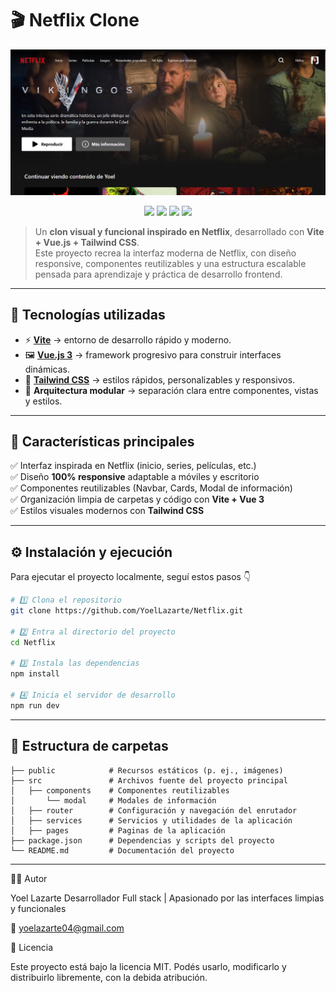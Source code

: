 # 🎬 Netflix Clone

![Portada del Proyecto](./public/img/portada-netflix.png)

<p align="center">
  <img src="https://img.shields.io/badge/Vite-646CFF?style=for-the-badge&logo=vite&logoColor=white" />
  <img src="https://img.shields.io/badge/Vue.js-42B883?style=for-the-badge&logo=vue.js&logoColor=white" />
  <img src="https://img.shields.io/badge/Tailwind_CSS-38B2AC?style=for-the-badge&logo=tailwind-css&logoColor=white" />
  <img src="https://img.shields.io/badge/license-MIT-blue?style=for-the-badge" />
</p>

> Un **clon visual y funcional inspirado en Netflix**, desarrollado con **Vite + Vue.js + Tailwind CSS**.  
> Este proyecto recrea la interfaz moderna de Netflix, con diseño responsive, componentes reutilizables y una estructura escalable pensada para aprendizaje y práctica de desarrollo frontend.

---

## 🚀 Tecnologías utilizadas

- ⚡ **[Vite](https://vitejs.dev/)** → entorno de desarrollo rápido y moderno.  
- 🖼️ **[Vue.js 3](https://vuejs.org/)** → framework progresivo para construir interfaces dinámicas.  
- 🎨 **[Tailwind CSS](https://tailwindcss.com/)** → estilos rápidos, personalizables y responsivos.  
- 🔄 **Arquitectura modular** → separación clara entre componentes, vistas y estilos.

---

## 🧩 Características principales

✅ Interfaz inspirada en Netflix (inicio, series, películas, etc.)  
✅ Diseño **100% responsive** adaptable a móviles y escritorio  
✅ Componentes reutilizables (Navbar, Cards, Modal de información)  
✅ Organización limpia de carpetas y código con **Vite + Vue 3**  
✅ Estilos visuales modernos con **Tailwind CSS**

---

## ⚙️ Instalación y ejecución

Para ejecutar el proyecto localmente, seguí estos pasos 👇

```bash
# 1️⃣ Clona el repositorio
git clone https://github.com/YoelLazarte/Netflix.git

# 2️⃣ Entra al directorio del proyecto
cd Netflix

# 3️⃣ Instala las dependencias
npm install

# 4️⃣ Inicia el servidor de desarrollo
npm run dev 
```

---

## 📂 Estructura de carpetas
```
├── public            # Recursos estáticos (p. ej., imágenes)
├── src               # Archivos fuente del proyecto principal
│   ├── components    # Componentes reutilizables
│       └── modal     # Modales de información
│   ├── router        # Configuración y navegación del enrutador
│   ├── services      # Servicios y utilidades de la aplicación
│   ├── pages         # Paginas de la aplicación
├── package.json      # Dependencias y scripts del proyecto
└── README.md         # Documentación del proyecto
```

---

👨‍💻 Autor

Yoel Lazarte
Desarrollador Full stack | Apasionado por las interfaces limpias y funcionales

📧 yoelazarte04@gmail.com


📝 Licencia

Este proyecto está bajo la licencia MIT.
Podés usarlo, modificarlo y distribuirlo libremente, con la debida atribución.